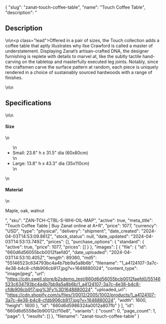 {
  "slug": "zanat-touch-coffee-table",
  "name": "Touch Coffee Table",
  "description": "<h2>Description</h2>\n<!-- split -->\n<p class=\"lead\">Offered in a pair of sizes, the Touch collection adds a coffee table that aptly illustrates why Ilse Crawford is called a master of understatement. Displaying Zanat’s artisan-crafted DNA, the designer furnishing is replete with details to marvel at, like the subtly tactile hand-carving on the tabletop and masterfully executed leg joints. Notably, since the craftsmen carve the surface pattern at random, each piece is uniquely rendered in a choice of sustainably sourced hardwoods with a range of finishes.</p>\n<!-- split -->\n<h2>Specifications</h2>\n<!-- split -->\n<h4>Size</h4>\n<ul>\n<li>Small: 23.6\" h x 31.5\" dia (60x80cm)</li>\n<li>Large: 13.8\" h x 43.3\" dia (35x110cm)</li>\n</ul>\n<h4>Material</h4>\n<p>Maple, oak, walnut</p>",
  "sku": "ZAN-TCH-CTBL-S-WHI-OIL-MAP",
  "active": true,
  "meta_title": "Touch Coffee Table | Buy Zanat online at A+R",
  "price": 1077,
  "currency": "USD",
  "type": "physical",
  "delivery": "shipment",
  "date_created": "2024-04-03T14:53:09.861Z",
  "stock_status": null,
  "date_updated": "2024-04-03T14:53:13.749Z",
  "prices": [],
  "purchase_options": {
    "standard": {
      "active": true,
      "price": 1077,
      "prices": []
    }
  },
  "images": [
    {
      "file": {
        "id": "660d6d56055bcb0012faefd0",
        "date_uploaded": "2024-04-03T14:53:10.405Z",
        "length": 89360,
        "md5": "55146523c634793bc4a4b7bb9a5a8b6b",
        "filename": "1_a4124107-3a7c-4e38-b4c8-cfdb906cb917.jpg?v=1648880024",
        "content_type": "image/jpeg",
        "url": "https://cdn.swell.store/b2sdemo_test/660d6d56055bcb0012faefd0/55146523c634793bc4a4b7bb9a5a8b6b/1_a4124107-3a7c-4e38-b4c8-cfdb906cb917.jpg%3Fv%3D1648880024",
        "uploaded_url": "https://cdn.shopify.com/s/files/1/0012/2005/1002/products/1_a4124107-3a7c-4e38-b4c8-cfdb906cb917.jpg?v=1648880024",
        "width": 1600,
        "height": 1600
      },
      "id": "660d6d5986324a0012a807fb"
    }
  ],
  "id": "660d6d5558e0b90012cf10e8",
  "variants": {
    "count": 0,
    "page_count": 1,
    "page": 1,
    "results": []
  },
  "filename": "zanat-touch-coffee-table"
}